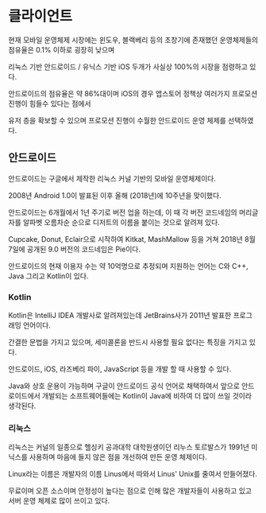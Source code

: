 # 클라이언트

현재 모바일 운영체제 시장에는 윈도우, 블랙베리 등의 초창기에 존재했던 운영체제들의 점유율은 0.1% 이하로 굉장히 낮으며

리눅스 기반 안드로이드 / 유닉스 기반 iOS 두개가 사실상 100%의 시장을 점령하고 있다.

안드로이드의 점유율은 약 86%대이며 iOS의 경우 앱스토어 정책상 여러가지 프로모션 진행이 힘들수 있다는 점에서 

유저 층을 확보할 수 있으며 프로모션 진행이 수월한 안드로이드 운영 체제를 선택하였다.

## 안드로이드

안드로이드는 구글에서 제작한 리눅스 커널 기반의 모바일 운영체제이다.

2008년 Android 1.0이 발표된 이후 올해 (2018년)에 10주년을 맞이했다.

안드로이드는 6개월에서 1년 주기로 버전 업을 하는데, 이 때 각 버전 코드네임의 머리글자를 알파벳 오름차순 순으로 디저트의 이름을 붙이는 것으로 알려져 있다.

Cupcake, Donut, Eclair으로 시작하여 Kitkat, MashMallow 등을 거쳐 2018년 8월 7일에 공개된 9.0 버전의 코드네임은 Pie이다.

안드로이드의 현재 이용자 수는 약 10억명으로 추정되며 지원하는 언어는 C와 C++, Java 그리고 Kotlin이 있다.


### Kotlin

Kotlin은 IntelliJ IDEA 개발사로 알려져있는데 JetBrains사가 2011년 발표한 프로그래밍 언어이다.

간결한 문법을 가지고 있으며, 세미콜론을 반드시 사용할 필요 없다는 특징을 가지고 있다.

안드로이드, iOS, 라즈베리 파이, JavaScript 등을 개발 할 때 사용할 수 있다.

Java와 상호 운용이 가능하며 구글이 안드로이드 공식 언어로 채택하여서 앞으로 안드로이드에서 개발되는 소프트웨어들에는 Kotlin이 Java에 비하여 더 많이 쓰일 것이라 생각된다.


### 리눅스

리눅스는 커널의 일종으로 헬싱키 공과대학 대학원생이던 리누스 토르발스가 1991년 미닉스를 사용하며 마음에 들지 않은 점을 개선하여 만든 운영 체제이다.

Linux라는 이름은 개발자의 이름 Linus에서 따와서 Linus' Unix를 줄여서 만들어졌다.

무료이며 오픈 소스이며 안정성이 높다는 점으로 인해 많은 개발자들이 사용하고 있고 서버 운영 체제로 많이 쓰이고 있다.
